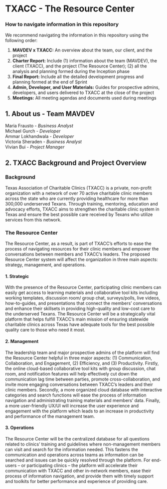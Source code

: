 # TXACC - The Resource Center 

### How to navigate information in this repository

We recommend navigating the information in this repository using the following order:
  
1. **MAVDEV x TXACC:** An overview about the team, our client, and the project 
2. **Charter Report:** Include 
(1) information about the team (MAVDEV), the client (TXACC), and the project (The Resource Center); 
(2) all the analysis and planning formed during the Inception phase
2. **Final Report:** Include all the detailed development progress and planning formed at the end of Sprint
3. **Admin, Developer, and User Materials:** Guides for prospective admins, developers, and users delivered to TXACC at the close of the project
4. **Meetings:** All meeting agendas and documents used during meetings

## 1. About us - Team MAVDEV 

Maria Frausto - *Business Analyst*<br/>
Michael Gurch - *Developer*<br/>
Ammar Lokhandwala - *Developer*<br/>
Victoria Sheraden - *Business Analyst*<br/>
Vivian Bui - *Project Manager*<br/>
  

## 2. TXACC Background and Project Overview 

### Background 

Texas Association of Charitable Clinics (TXACC) is a private, non-profit organization with a network of over 70 active charitable clinic members across the state who are currently providing healthcare for more than 300,000 underserved Texans. Through training, mentoring, education and advocacy efforts, TXACC aims to strengthen the charitable clinic system in Texas and ensure the best possible care received by Texans who utilize services from this network. 

### The Resource Center 

The Resource Center, as a result, is part of TXACC’s efforts to ease the process of navigating resources for their clinic members and empower the conversations between members and TXACC’s leaders. The proposed Resource Center system will affect the organization in three main aspects: strategy, management, and operations. 

#### 1.   Strategic 
 
With the presence of the Resource Center, participating clinic members can easily get access to learning materials and collaborative tool kits including working templates, discussion room/ group chat, surveys/polls, live videos, how-to-guides, and presentations that connect the members’ conversations and enhance their skillsets in providing high-quality and low-cost care to the underserved Texans. The Resource Center will be a strategically vital platform that helps fulfill TXACC’s main mission of ensuring statewide charitable clinics across Texas have adequate tools for the best possible quality care to those who need it most.
 
#### 2.   Management 

The leadership team and major prospective admins of the platform will find the Resource Center helpful in three major aspects: (1) Communication, Collaboration, and Engagement, (2) Efficiency, and (3) Productivity. Firstly, the online cloud-based collaborative tool kits with group discussion, chat room, and notification features will help effectively cut down the communication lag time between parties, promote cross-collaboration, and invite more engaging conversations between TXACC’s leaders and their clinic members. Secondly, a more organized cloud database with interactive categories and search functions will ease the process of information navigation and administrating training materials and members’ data. Finally, a more user-friendly UX/UI will increase the user experience and engagement with the platform which leads to an increase in productivity and performance of the management team.
 
#### 3.   Operations  
 
The Resource Center will be the centralized database for all questions related to clinics’ training and guidelines where non-management members can visit and search for the information needed. This fastens the communication and operations across teams as information can be searched and issues can be quickly resolved through the platform. For end-users – or participating clinics – the platform will accelerate their communication with TXACC and other in-network members, ease their process of information navigation, and provide them with timely support and toolkits for better performance and experience of providing care.
